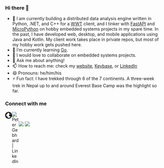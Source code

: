 ### Hi there 👋

- 🔭 I am currently building a distributed data analysis engine written in Python, .NET, and C++ for a [WWT](https://www.wwt.com) client, and I tinker with [FastAPI](https://fastapi.tiangolo.com) and [MicroPython](https://micropython.org) on hobby embedded systems projects in my spare time. In the past, I have developed web, desktop, and mobile applications using Java and Kotlin. My client work takes place in private repos, but most of my hobby work gets pushed here.
- 🌱 I’m currently learning [Go](https://golang.org).
- 👯 I would love to collaborate on embedded systems projects.
- 💬 Ask me about anything!
- 📫 How to reach me: check my [website](https://petergebhard.com), [Keybase](https://keybase.io/pgeb), or [LinkedIn](https://linkedin.com/in/pgebhard)
- 😄 Pronouns: he/him/his
- ⚡ Fun fact: I have trekked through 6 of the 7 continents. A three-week trek in Nepal up to and around Everest Base Camp was the highlight so far.

### Connect with me

[<img align="left" alt="petergebhard.com" width="22" src="https://raw.githubusercontent.com/iconic/open-iconic/master/svg/globe.svg" />][website]
[<img align="left" alt="Peter Gebhard | LinkedIn" width="22" src="https://cdn.jsdelivr.net/npm/simple-icons@v3/icons/linkedin.svg" />][linkedin]<br />

[website]: https://www.petergebhard.com
[linkedin]: https://linkedin.com/in/pgebhard

<!--
- 🔭 I’m currently working on ...
- 🌱 I’m currently learning ...
- 👯 I’m looking to collaborate on ...
- 🤔 I’m looking for help with ...
- 💬 Ask me about ...
- 📫 How to reach me: ...
- 😄 Pronouns: ...
- ⚡ Fun fact: ...
-->

![](https://komarev.com/ghpvc/?username=pg)
![](https://hit.yhype.me/github/profile?user_id=28985)
